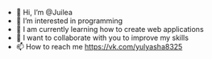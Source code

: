 - 👋 Hi, I’m @Juilea
- 👀 I’m interested in programming
- 🌱 I am currently learning how to create web applications
- 💞️ I want to collaborate with you to improve my skills
- 📫 How to reach me https://vk.com/yulyasha8325
